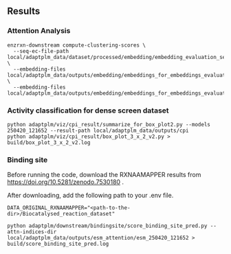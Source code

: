 
## Results

### Attention Analysis

```shell
enzrxn-downstream compute-clustering-scores \
  --seq-ec-file-path local/adaptplm_data/dataset/processed/embedding/embedding_evaluation_seq_ec.csv \
  --embedding-files local/adaptplm_data/outputs/embedding/embeddings_for_embeddings_evaluation_esm1b_t33_650M_UR50S.npz \
  --embedding-files local/adaptplm_data/outputs/embedding/embeddings_for_embeddings_evaluation_250420_121652.npz
```


### Activity classification for dense screen dataset

```shell
python adaptplm/viz/cpi_result/summarize_for_box_plot2.py --models 250420_121652 --result-path local/adaptplm_data/outputs/cpi
python adaptplm/viz/cpi_result/box_plot_3_x_2_v2.py > build/box_plot_3_x_2_v2.log 
```

### Binding site

Before running the code, download the RXNAAMAPPER results from https://doi.org/10.5281/zenodo.7530180 .

After downloading, add the following path to your .env file.

```
DATA_ORIGINAL_RXNAAMAPPER="<path-to-the-dir>/Biocatalysed_reaction_dataset"
```

```shell
python adaptplm/downstream/bindingsite/score_binding_site_pred.py --attn-indices-dir local/adaptplm_data/outputs/esm_attention/esm_250420_121652 > build/score_binding_site_pred.log
```